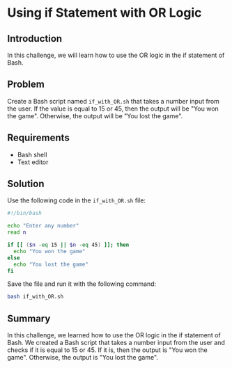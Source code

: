 # Using if Statement with OR Logic

## Introduction

In this challenge, we will learn how to use the OR logic in the if statement of Bash.

## Problem

Create a Bash script named `if_with_OR.sh` that takes a number input from the user. If the value is equal to 15 or 45, then the output will be "You won the game". Otherwise, the output will be "You lost the game".

## Requirements

- Bash shell
- Text editor

## Solution

Use the following code in the `if_with_OR.sh` file:

```bash
#!/bin/bash

echo "Enter any number"
read n

if [[ ($n -eq 15 || $n -eq 45) ]]; then
  echo "You won the game"
else
  echo "You lost the game"
fi
```

Save the file and run it with the following command:

```bash
bash if_with_OR.sh
```

## Summary

In this challenge, we learned how to use the OR logic in the if statement of Bash. We created a Bash script that takes a number input from the user and checks if it is equal to 15 or 45. If it is, then the output is "You won the game". Otherwise, the output is "You lost the game".
